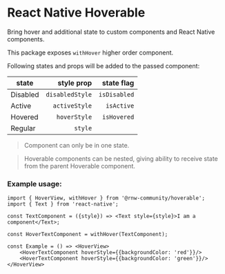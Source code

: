 # React Native Hoverable

Bring hover and additional state to custom components and React Native components.

This package exposes `withHover` higher order component.

Following states and props will be added to the passed component:

| state     | style prop        | state flag    |
|-----------|------------------:|--------------:|
| Disabled  | `disabledStyle`   | `isDisabled`  |
| Active    | `activeStyle`     | `isActive`    |
| Hovered   | `hoverStyle`      | `isHovered`   |
| Regular   | `style`           |               |

> Component can only be in one state.

> Hoverable components can be nested, giving ability to receive state from the parent Hoverable component.

### Example usage:
```tsx
import { HoverView, withHover } from '@rnw-community/hoverable';
import { Text } from 'react-native';

const TextComponent = ({style}) => <Text style={style}>I am a component</Text>;

const HoverTextComponent = withHover(TextComponent);

const Example = () => <HoverView>
    <HoverTextComponent hoverStyle={{backgroundColor: 'red'}}/>
    <HoverTextComponent hoverStyle={{backgroundColor: 'green'}}/>
</HoverView>
```



